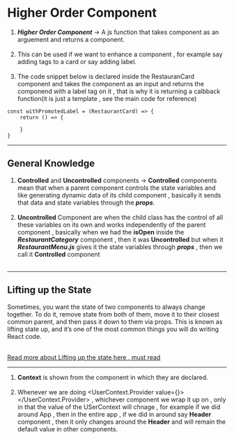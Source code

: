 # Higher Order Component

1. ***Higher Order Component*** -> A js function that takes component as an arguement and returns a component. <br><br>
2. This can be used if we want to enhance a component , for example say adding tags to a card or say adding label. <br><br>
3. The code snippet below is declared inside the RestauranCard component and takes the component as an input and returns the componend with a label tag on it , that is why it is returning a calbback function(it is just a template , see the main code for reference)
```
const withPromotedLabel = (RestaurantCard) => {
    return () => {
        
    }
}
```

---

## General Knowledge

1. **Controlled** and **Uncontrolled** components -> **Controlled** components mean that when a parent component controls the state variables and like generating dynamic data of its child component , basically it sends that data and state variables through the ***props***.<br><br>
2. **Uncontrolled** Component are when the child class has the control of all these variables on its own and works independently of the parent component , basically when we had the **isOpen** inside the ***RestaurantCategory*** component , then it was **Uncontrolled** but when it ***RestaurantMenu.js*** gives it the state variables through ***props*** , then we call it **Controlled** component<br><br>

---

## Lifting up the State

Sometimes, you want the state of two components to always change together. To do it, remove state from both of them, move it to their closest common parent, and then pass it down to them via props. This is known as lifting state up, and it’s one of the most common things you will do writing React code.<br><br>

[Read more about Lifting up the state here , must read](https://react.dev/learn/sharing-state-between-components#lifting-state-up-by-example)

---

1. **Context** is shown from the component in which they are declared.<br><br>
2. Whenever we are doing <UserContext.Provider value={}> </UserContext.Provider> , whichever component we wrap it up on , only in that the value of the USerContext will chnage , for example if we did around App , then in the entire app , if we did in around say **Header** component , then it only changes around the **Header** and will remain the default value in other components. <br><br>